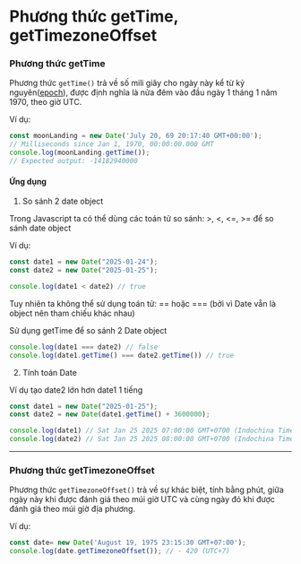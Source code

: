 # Phương thức getTime, getTimezoneOffset

### Phương thức getTime

Phương thức `getTime()` trả về số mili giây cho ngày này kể từ kỷ nguyên([epoch](https://developer.mozilla.org/en-US/docs/Web/JavaScript/Reference/Global_Objects/Date#the_epoch_timestamps_and_invalid_date)), được định nghĩa là nửa đêm vào đầu ngày 1 tháng 1 năm 1970, theo giờ UTC.

Ví dụ:

```javascript
const moonLanding = new Date('July 20, 69 20:17:40 GMT+00:00');
// Milliseconds since Jan 1, 1970, 00:00:00.000 GMT
console.log(moonLanding.getTime());
// Expected output: -14182940000
```

#### Ứng dụng

1. So sánh 2 date object

Trong Javascript ta có thể dùng các toán tử so sánh: >, <, <=, >=  để so sánh date object

Ví dụ:

```javascript
const date1 = new Date("2025-01-24");
const date2 = new Date("2025-01-25");

console.log(date1 < date2) // true
```

Tuy nhiên ta không thể sử dụng toán tử: == hoặc === (bởi vì Date vẵn là object nên tham chiếu khác nhau)

Sử dụng getTime để so sánh 2 Date object

```javascript
console.log(date1 === date2) // false
console.log(date1.getTime() === date2.getTime()) // true
```

2. Tính toán Date

Ví dụ tạo date2 lớn hơn date1 1 tiếng

```javascript
const date1 = new Date("2025-01-25");
const date2 = new Date(date1.getTime() + 3600000);

console.log(date1) // Sat Jan 25 2025 07:00:00 GMT+0700 (Indochina Time)
console.log(date2) // Sat Jan 25 2025 08:00:00 GMT+0700 (Indochina Time)
```

***

### Phương thức getTimezoneOffset

Phương thức `getTimezoneOffset()`  trả về sự khác biệt, tính bằng phút, giữa ngày này khi được đánh giá theo múi giờ UTC và cùng ngày đó khi được đánh giá theo múi giờ địa phương.

Ví dụ:

```javascript
const date= new Date('August 19, 1975 23:15:30 GMT+07:00');
console.log(date.getTimezoneOffset()); // - 420 (UTC+7)
```
